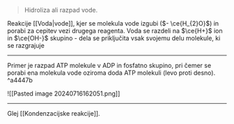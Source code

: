 >Hidroliza ali razpad vode.

Reakcije [[Voda|vode]], kjer se molekula vode izgubi ($- \ce{H_{2}O}$) in porabi za cepitev vezi drugega reagenta. Voda se razdeli na $\ce{H+}$ ion in $\ce{OH-}$ skupino - dela se priključita vsak svojemu delu molekule, ki se razgrajuje

---

Primer je razpad ATP molekule v ADP in fosfatno skupino, pri čemer se porabi ena molekula vode oziroma doda ATP molekuli (levo proti desno). ^a4447b

![[Pasted image 20240716162051.png]]

---

Glej [[Kondenzacijske reakcije]].